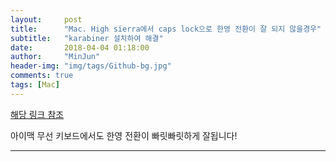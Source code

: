 ```yaml
---
layout:     post
title:      "Mac. High sierra에서 caps lock으로 한영 전환이 잘 되지 않을경우"
subtitle:   "karabiner 설치하여 해결"
date:       2018-04-04 01:18:00
author:     "MinJun"
header-img: "img/tags/Github-bg.jpg"
comments: true 
tags: [Mac]
---
```


[해당 링크 참조](https://blog.roto.codes/fix_capslock_delay/)

아이맥 무선 키보드에서도 한영 전환이 빠릿빠릿하게 잘됩니다!

---

